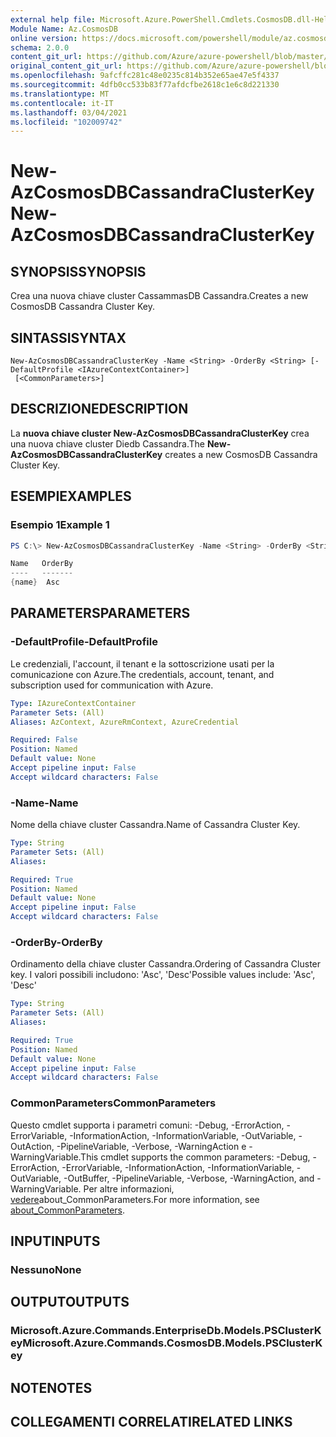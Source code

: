 ```yaml
---
external help file: Microsoft.Azure.PowerShell.Cmdlets.CosmosDB.dll-Help.xml
Module Name: Az.CosmosDB
online version: https://docs.microsoft.com/powershell/module/az.cosmosdb/new-azcosmosdbcassandraclusterkey
schema: 2.0.0
content_git_url: https://github.com/Azure/azure-powershell/blob/master/src/CosmosDB/CosmosDB/help/New-AzCosmosDBCassandraClusterKey.md
original_content_git_url: https://github.com/Azure/azure-powershell/blob/master/src/CosmosDB/CosmosDB/help/New-AzCosmosDBCassandraClusterKey.md
ms.openlocfilehash: 9afcffc281c48e0235c814b352e65ae47e5f4337
ms.sourcegitcommit: 4dfb0cc533b83f77afdcfbe2618c1e6c8d221330
ms.translationtype: MT
ms.contentlocale: it-IT
ms.lasthandoff: 03/04/2021
ms.locfileid: "102009742"
---
```

# <span data-ttu-id="92fd3-101">New-AzCosmosDBCassandraClusterKey</span><span class="sxs-lookup"><span data-stu-id="92fd3-101">New-AzCosmosDBCassandraClusterKey</span></span>

## <span data-ttu-id="92fd3-102">SYNOPSIS</span><span class="sxs-lookup"><span data-stu-id="92fd3-102">SYNOPSIS</span></span>
<span data-ttu-id="92fd3-103">Crea una nuova chiave cluster CassammasDB Cassandra.</span><span class="sxs-lookup"><span data-stu-id="92fd3-103">Creates a new CosmosDB Cassandra Cluster Key.</span></span>

## <span data-ttu-id="92fd3-104">SINTASSI</span><span class="sxs-lookup"><span data-stu-id="92fd3-104">SYNTAX</span></span>

```
New-AzCosmosDBCassandraClusterKey -Name <String> -OrderBy <String> [-DefaultProfile <IAzureContextContainer>]
 [<CommonParameters>]
```

## <span data-ttu-id="92fd3-105">DESCRIZIONE</span><span class="sxs-lookup"><span data-stu-id="92fd3-105">DESCRIPTION</span></span>
<span data-ttu-id="92fd3-106">La **nuova chiave cluster New-AzCosmosDBCassandraClusterKey** crea una nuova chiave cluster Diedb Cassandra.</span><span class="sxs-lookup"><span data-stu-id="92fd3-106">The **New-AzCosmosDBCassandraClusterKey** creates a new CosmosDB Cassandra Cluster Key.</span></span>

## <span data-ttu-id="92fd3-107">ESEMPI</span><span class="sxs-lookup"><span data-stu-id="92fd3-107">EXAMPLES</span></span>

### <span data-ttu-id="92fd3-108">Esempio 1</span><span class="sxs-lookup"><span data-stu-id="92fd3-108">Example 1</span></span>
```powershell
PS C:\> New-AzCosmosDBCassandraClusterKey -Name <String> -OrderBy <String>

Name   OrderBy
----   -------
{name}  Asc
```

## <span data-ttu-id="92fd3-109">PARAMETERS</span><span class="sxs-lookup"><span data-stu-id="92fd3-109">PARAMETERS</span></span>

### <span data-ttu-id="92fd3-110">-DefaultProfile</span><span class="sxs-lookup"><span data-stu-id="92fd3-110">-DefaultProfile</span></span>
<span data-ttu-id="92fd3-111">Le credenziali, l'account, il tenant e la sottoscrizione usati per la comunicazione con Azure.</span><span class="sxs-lookup"><span data-stu-id="92fd3-111">The credentials, account, tenant, and subscription used for communication with Azure.</span></span>

```yaml
Type: IAzureContextContainer
Parameter Sets: (All)
Aliases: AzContext, AzureRmContext, AzureCredential

Required: False
Position: Named
Default value: None
Accept pipeline input: False
Accept wildcard characters: False
```

### <span data-ttu-id="92fd3-112">-Name</span><span class="sxs-lookup"><span data-stu-id="92fd3-112">-Name</span></span>
<span data-ttu-id="92fd3-113">Nome della chiave cluster Cassandra.</span><span class="sxs-lookup"><span data-stu-id="92fd3-113">Name of Cassandra Cluster Key.</span></span>

```yaml
Type: String
Parameter Sets: (All)
Aliases:

Required: True
Position: Named
Default value: None
Accept pipeline input: False
Accept wildcard characters: False
```

### <span data-ttu-id="92fd3-114">-OrderBy</span><span class="sxs-lookup"><span data-stu-id="92fd3-114">-OrderBy</span></span>
<span data-ttu-id="92fd3-115">Ordinamento della chiave cluster Cassandra.</span><span class="sxs-lookup"><span data-stu-id="92fd3-115">Ordering of Cassandra Cluster key.</span></span>
<span data-ttu-id="92fd3-116">I valori possibili includono: 'Asc', 'Desc'</span><span class="sxs-lookup"><span data-stu-id="92fd3-116">Possible values include: 'Asc', 'Desc'</span></span>

```yaml
Type: String
Parameter Sets: (All)
Aliases:

Required: True
Position: Named
Default value: None
Accept pipeline input: False
Accept wildcard characters: False
```

### <span data-ttu-id="92fd3-117">CommonParameters</span><span class="sxs-lookup"><span data-stu-id="92fd3-117">CommonParameters</span></span>
<span data-ttu-id="92fd3-118">Questo cmdlet supporta i parametri comuni: -Debug, -ErrorAction, -ErrorVariable, -InformationAction, -InformationVariable, -OutVariable, -OutAction, -PipelineVariable, -Verbose, -WarningAction e -WarningVariable.</span><span class="sxs-lookup"><span data-stu-id="92fd3-118">This cmdlet supports the common parameters: -Debug, -ErrorAction, -ErrorVariable, -InformationAction, -InformationVariable, -OutVariable, -OutBuffer, -PipelineVariable, -Verbose, -WarningAction, and -WarningVariable.</span></span> <span data-ttu-id="92fd3-119">Per altre informazioni, [vedere](http://go.microsoft.com/fwlink/?LinkID=113216)about_CommonParameters.</span><span class="sxs-lookup"><span data-stu-id="92fd3-119">For more information, see [about_CommonParameters](http://go.microsoft.com/fwlink/?LinkID=113216).</span></span>

## <span data-ttu-id="92fd3-120">INPUT</span><span class="sxs-lookup"><span data-stu-id="92fd3-120">INPUTS</span></span>

### <span data-ttu-id="92fd3-121">Nessuno</span><span class="sxs-lookup"><span data-stu-id="92fd3-121">None</span></span>

## <span data-ttu-id="92fd3-122">OUTPUT</span><span class="sxs-lookup"><span data-stu-id="92fd3-122">OUTPUTS</span></span>

### <span data-ttu-id="92fd3-123">Microsoft.Azure.Commands.EnterpriseDb.Models.PSClusterKey</span><span class="sxs-lookup"><span data-stu-id="92fd3-123">Microsoft.Azure.Commands.CosmosDB.Models.PSClusterKey</span></span>

## <span data-ttu-id="92fd3-124">NOTE</span><span class="sxs-lookup"><span data-stu-id="92fd3-124">NOTES</span></span>

## <span data-ttu-id="92fd3-125">COLLEGAMENTI CORRELATI</span><span class="sxs-lookup"><span data-stu-id="92fd3-125">RELATED LINKS</span></span>
